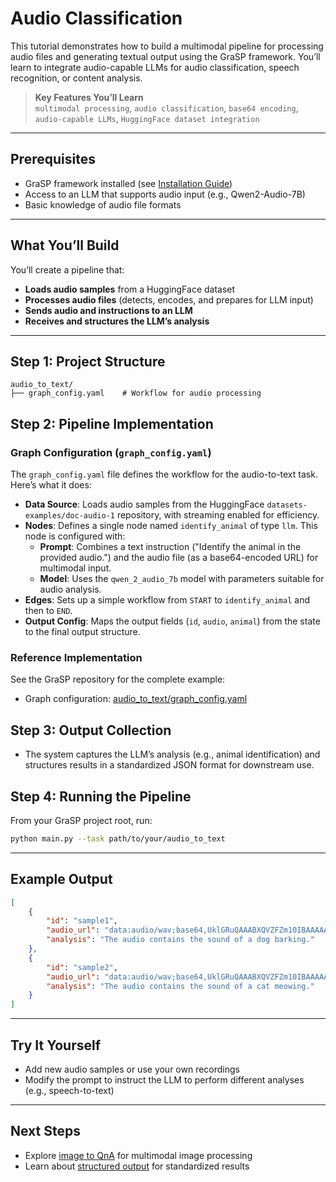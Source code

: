 # Audio Classification

This tutorial demonstrates how to build a multimodal pipeline for processing audio files and generating textual output using the GraSP framework. You’ll learn to integrate audio-capable LLMs for audio classification, speech recognition, or content analysis.

> **Key Features You’ll Learn**  
> `multimodal processing`, `audio classification`, `base64 encoding`, `audio-capable LLMs`, `HuggingFace dataset integration`

---

## Prerequisites

- GraSP framework installed (see [Installation Guide](../installation.md))
- Access to an LLM that supports audio input (e.g., Qwen2-Audio-7B)
- Basic knowledge of audio file formats

---

## What You’ll Build

You’ll create a pipeline that:
- **Loads audio samples** from a HuggingFace dataset
- **Processes audio files** (detects, encodes, and prepares for LLM input)
- **Sends audio and instructions to an LLM**
- **Receives and structures the LLM’s analysis**

---

## Step 1: Project Structure

```
audio_to_text/
├── graph_config.yaml    # Workflow for audio processing
```

## Step 2: Pipeline Implementation

### Graph Configuration (`graph_config.yaml`)

The `graph_config.yaml` file defines the workflow for the audio-to-text task. Here’s what it does:

- **Data Source**: Loads audio samples from the HuggingFace `datasets-examples/doc-audio-1` repository, with streaming enabled for efficiency.
- **Nodes**: Defines a single node named `identify_animal` of type `llm`. This node is configured with:
  - **Prompt**: Combines a text instruction ("Identify the animal in the provided audio.") and the audio file (as a base64-encoded URL) for multimodal input.
  - **Model**: Uses the `qwen_2_audio_7b` model with parameters suitable for audio analysis.
- **Edges**: Sets up a simple workflow from `START` to `identify_animal` and then to `END`.
- **Output Config**: Maps the output fields (`id`, `audio`, `animal`) from the state to the final output structure.

### Reference Implementation

See the GraSP repository for the complete example:

- Graph configuration: [audio_to_text/graph_config.yaml](https://github.com/ServiceNow/GraSP/blob/main/tasks/examples/audio_to_text/graph_config.yaml)

## Step 3: Output Collection

- The system captures the LLM’s analysis (e.g., animal identification) and structures results in a standardized JSON format for downstream use.

## Step 4: Running the Pipeline

From your GraSP project root, run:

```bash
python main.py --task path/to/your/audio_to_text
```

---

## Example Output

```json
[
    {
        "id": "sample1",
        "audio_url": "data:audio/wav;base64,UklGRuQAAABXQVZFZm10IBAAAAABAAEA...",
        "analysis": "The audio contains the sound of a dog barking."
    },
    {
        "id": "sample2",
        "audio_url": "data:audio/wav;base64,UklGRuQAAABXQVZFZm10IBAAAAABAAEA...",
        "analysis": "The audio contains the sound of a cat meowing."
    }
]
```

---

## Try It Yourself

- Add new audio samples or use your own recordings
- Modify the prompt to instruct the LLM to perform different analyses (e.g., speech-to-text)

---

## Next Steps

- Explore [image to QnA](image_to_qna_tutorial.md) for multimodal image processing
- Learn about [structured output](structured_output_tutorial.md) for standardized results
